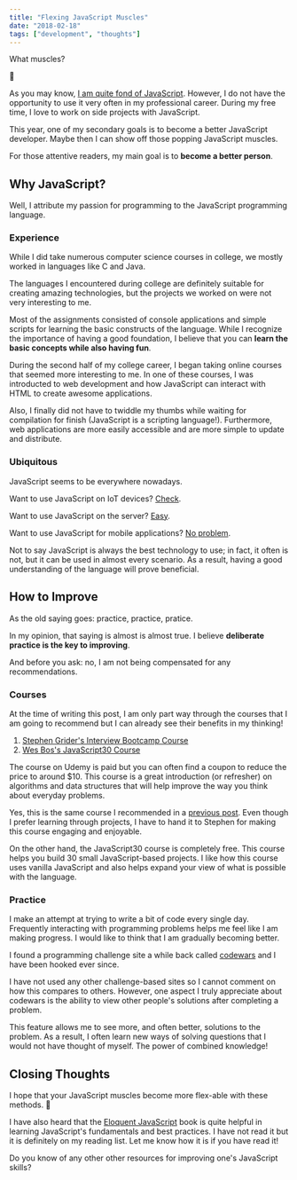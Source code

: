 ```yaml
---
title: "Flexing JavaScript Muscles"
date: "2018-02-18"
tags: ["development", "thoughts"]
---
```


What muscles?

🙁

As you may know, [I am quite fond of JavaScript](/). However, I do not have the opportunity to use it very often in my professional career. During my free time, I love to work on side projects with JavaScript.

This year, one of my secondary goals is to become a better JavaScript developer. Maybe then I can show off those popping JavaScript muscles.

For those attentive readers, my main goal is to **become a better person**.

## Why JavaScript?

Well, I attribute my passion for programming to the JavaScript programming language.

### Experience

While I did take numerous computer science courses in college, we mostly worked in languages like C and Java.

The languages I encountered during college are definitely suitable for creating amazing technologies, but the projects we worked on were not very interesting to me.

Most of the assignments consisted of console applications and simple scripts for learning the basic constructs of the language. While I recognize the importance of having a good foundation, I believe that you can **learn the basic concepts while also having fun**.

During the second half of my college career, I began taking online courses that seemed more interesting to me. In one of these courses, I was introducted to web development and how JavaScript can interact with HTML to create awesome applications.

Also, I finally did not have to twiddle my thumbs while waiting for compilation for finish (JavaScript is a scripting language!). Furthermore, web applications are more easily accessible and are more simple to update and distribute.

### Ubiquitous

JavaScript seems to be everywhere nowadays.

Want to use JavaScript on IoT devices? [Check](http://johnny-five.io/).

Want to use JavaScript on the server? [Easy](https://nodejs.org/en/).

Want to use JavaScript for mobile applications? [No problem](https://facebook.github.io/react-native/).

Not to say JavaScript is always the best technology to use; in fact, it often is not, but it can be used in almost every scenario. As a result, having a good understanding of the language will prove beneficial.

## How to Improve

As the old saying goes: practice, practice, pratice.

In my opinion, that saying is almost is almost true. I believe **deliberate practice is the key to improving**.

And before you ask: no, I am not being compensated for any recommendations.

### Courses

At the time of writing this post, I am only part way through the courses that I am going to recommend but I can already see their benefits in my thinking!

1. [Stephen Grider's Interview Bootcamp Course](https://www.udemy.com/coding-interview-bootcamp-algorithms-and-data-structure/)
2. [Wes Bos's JavaScript30 Course](https://javascript30.com/)

The course on Udemy is paid but you can often find a coupon to reduce the price to around $10. This course is a great introduction (or refresher) on algorithms and data structures that will help improve the way you think about everyday problems.

Yes, this is the same course I recommended in a [previous post](/blog/generic-memoization-js). Even though I prefer learning through projects, I have to hand it to Stephen for making this course engaging and enjoyable.

On the other hand, the JavaScript30 course is completely free. This course helps you build 30 small JavaScript-based projects. I like how this course uses vanilla JavaScript and also helps expand your view of what is possible with the language.

### Practice

I make an attempt at trying to write a bit of code every single day. Frequently interacting with programming problems helps me feel like I am making progress. I would like to think that I am gradually becoming better.

I found a programming challenge site a while back called [codewars](https://www.codewars.com/) and I have been hooked ever since.

I have not used any other challenge-based sites so I cannot comment on how this compares to others. However, one aspect I truly appreciate about codewars is the ability to view other people's solutions after completing a problem.

This feature allows me to see more, and often better, solutions to the problem. As a result, I often learn new ways of solving questions that I would not have thought of myself. The power of combined knowledge!

## Closing Thoughts

I hope that your JavaScript muscles become more flex-able with these methods. 🙂

I have also heard that the [Eloquent JavaScript](https://eloquentjavascript.net/) book is quite helpful in learning JavaScript's fundamentals and best practices. I have not read it but it is definitely on my reading list. Let me know how it is if you have read it!

Do you know of any other other resources for improving one's JavaScript skills?

